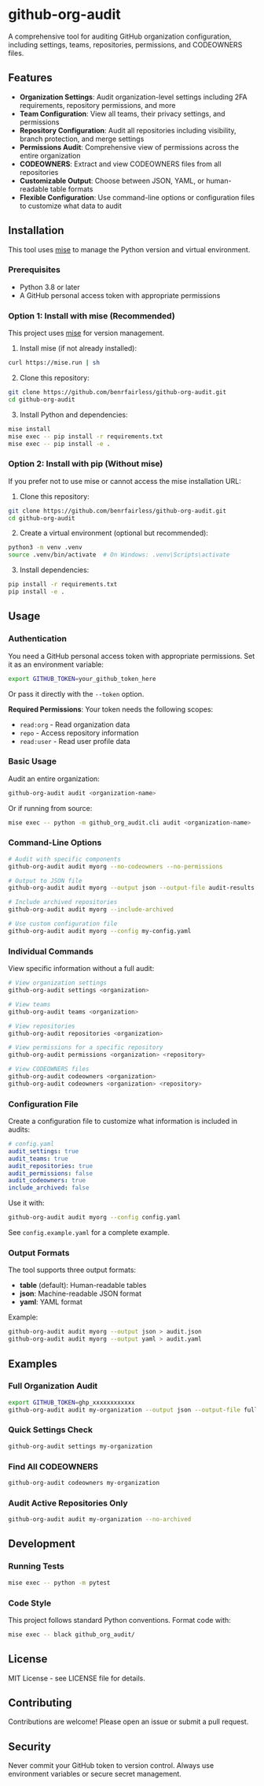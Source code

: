 # github-org-audit

A comprehensive tool for auditing GitHub organization configuration, including settings, teams, repositories, permissions, and CODEOWNERS files.

## Features

- **Organization Settings**: Audit organization-level settings including 2FA requirements, repository permissions, and more
- **Team Configuration**: View all teams, their privacy settings, and permissions
- **Repository Configuration**: Audit all repositories including visibility, branch protection, and merge settings
- **Permissions Audit**: Comprehensive view of permissions across the entire organization
- **CODEOWNERS**: Extract and view CODEOWNERS files from all repositories
- **Customizable Output**: Choose between JSON, YAML, or human-readable table formats
- **Flexible Configuration**: Use command-line options or configuration files to customize what data to audit

## Installation

This tool uses [mise](https://mise.jdx.dev/) to manage the Python version and virtual environment.

### Prerequisites

- Python 3.8 or later
- A GitHub personal access token with appropriate permissions

### Option 1: Install with mise (Recommended)

This project uses [mise](https://mise.jdx.dev/) for version management.

1. Install mise (if not already installed):
```bash
curl https://mise.run | sh
```

2. Clone this repository:
```bash
git clone https://github.com/benrfairless/github-org-audit.git
cd github-org-audit
```

3. Install Python and dependencies:
```bash
mise install
mise exec -- pip install -r requirements.txt
mise exec -- pip install -e .
```

### Option 2: Install with pip (Without mise)

If you prefer not to use mise or cannot access the mise installation URL:

1. Clone this repository:
```bash
git clone https://github.com/benrfairless/github-org-audit.git
cd github-org-audit
```

2. Create a virtual environment (optional but recommended):
```bash
python3 -m venv .venv
source .venv/bin/activate  # On Windows: .venv\Scripts\activate
```

3. Install dependencies:
```bash
pip install -r requirements.txt
pip install -e .
```

## Usage

### Authentication

You need a GitHub personal access token with appropriate permissions. Set it as an environment variable:

```bash
export GITHUB_TOKEN=your_github_token_here
```

Or pass it directly with the `--token` option.

**Required Permissions**: Your token needs the following scopes:
- `read:org` - Read organization data
- `repo` - Access repository information
- `read:user` - Read user profile data

### Basic Usage

Audit an entire organization:
```bash
github-org-audit audit <organization-name>
```

Or if running from source:
```bash
mise exec -- python -m github_org_audit.cli audit <organization-name>
```

### Command-Line Options

```bash
# Audit with specific components
github-org-audit audit myorg --no-codeowners --no-permissions

# Output to JSON file
github-org-audit audit myorg --output json --output-file audit-results.json

# Include archived repositories
github-org-audit audit myorg --include-archived

# Use custom configuration file
github-org-audit audit myorg --config my-config.yaml
```

### Individual Commands

View specific information without a full audit:

```bash
# View organization settings
github-org-audit settings <organization>

# View teams
github-org-audit teams <organization>

# View repositories
github-org-audit repositories <organization>

# View permissions for a specific repository
github-org-audit permissions <organization> <repository>

# View CODEOWNERS files
github-org-audit codeowners <organization>
github-org-audit codeowners <organization> <repository>
```

### Configuration File

Create a configuration file to customize what information is included in audits:

```yaml
# config.yaml
audit_settings: true
audit_teams: true
audit_repositories: true
audit_permissions: false
audit_codeowners: true
include_archived: false
```

Use it with:
```bash
github-org-audit audit myorg --config config.yaml
```

See `config.example.yaml` for a complete example.

### Output Formats

The tool supports three output formats:

- **table** (default): Human-readable tables
- **json**: Machine-readable JSON format
- **yaml**: YAML format

Example:
```bash
github-org-audit audit myorg --output json > audit.json
github-org-audit audit myorg --output yaml > audit.yaml
```

## Examples

### Full Organization Audit

```bash
export GITHUB_TOKEN=ghp_xxxxxxxxxxxx
github-org-audit audit my-organization --output json --output-file full-audit.json
```

### Quick Settings Check

```bash
github-org-audit settings my-organization
```

### Find All CODEOWNERS

```bash
github-org-audit codeowners my-organization
```

### Audit Active Repositories Only

```bash
github-org-audit audit my-organization --no-archived
```

## Development

### Running Tests

```bash
mise exec -- python -m pytest
```

### Code Style

This project follows standard Python conventions. Format code with:
```bash
mise exec -- black github_org_audit/
```

## License

MIT License - see LICENSE file for details.

## Contributing

Contributions are welcome! Please open an issue or submit a pull request.

## Security

Never commit your GitHub token to version control. Always use environment variables or secure secret management.
